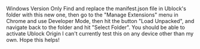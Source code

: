 Windows Version Only
Find and replace the manifest.json file in Ublock's folder with this new one, then go to the "Manage Extensions" menu in Chrome and use Developer Mode, then hit the button "Load Unpacked", and navigate back to the folder and hit "Select Folder". You should be able to activate Ublock Origin
I can't currently test this on any device other than my own. Hope this helps!
